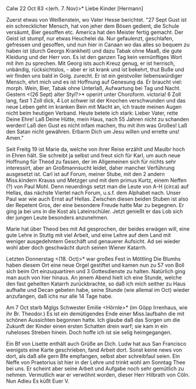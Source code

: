  Calw 22 Oct 83
 <(erh. 7. Nov)>*
Liebe Kinder [Hermann]

Zuerst etwas von Weißenstein, wo Vater Hesse berichtet. "27 Sept Gust ist ein schrecklicher Mensch, hat von jeher dem Bösen gedient, die Schule versäumt, Bier gesoffen etc. America hat den Meister fertig gemacht. Der Geist ist stumpf, nur etwas Heuchelei da. Nur gefaulenzt, geschlafen, gefressen und gesoffen, und nun hier in Canaan wo das alles so bequem zu haben ist (durch Georgs Krankheit) und dazu Tabak ohne Maaß, die gute Kleidung und der Herr von. Es ist den ganzen Tag kein vernünftiges Wort mit ihm zu sprechen. Mit Georg ists auch Kreuz genug, er ist herrisch, unbändig, rücksichtslos, - aber er ist krank und ist bekehrt, thut Buße und wir finden uns bald in Golg. zurecht. Er ist ein geistvoller liebenswürdiger Mensch, ehrt mich und es ist Hoffnung auf Genesung da. Er braucht viel: morph. Wein, Bier, Tabak ohne Unterlaß, Aufwartung bei Tag und Nacht. Gestern <(26 Sept) alter Styl?>* operirt unter Choroform. victoria! 6 Zoll lang, fast 1 Zoll dick, 4 Lot schwer ist der Knochen verschwunden und das neue Leben geht im kranken Bein mit Macht an, ich traute meinen Augen nicht beim heutigen Verband. Heute betete ich stark: Lieber Vater, rette Deine Ehre! Laß Deine Hütte, mein Haus, nach 55 Jahren nicht zu schanden werden! Laß den Gust es nicht infam machen, thu mit ihm was Großes! Laß den Satan nicht gewähren. Erbarm Dich um Jesu willen und errette uns! Amen."

Seit Freitg 19 ist Marie da, welche von ihrer Reise erzählt und Maulbr hoch in Ehren hält. Sie schreibt ja selbst und freut sich für Karl, um auch neue Hoffnung für Theod zu fassen, der im Allgemeinen sich für nichts sehr interessirt, aber an Großmannsucht leidet, daher mancher Verführung ausgesetzt ist. Carl ist auf Forum, meiner Stube, mit den 2 andern Miss.kindern Krauss und Metzger und mit dem primus Kurtz, einem Neffen (?) von Paul Mohl. Denn neuerdings setzt man die Leute von A-H (circa) auf Hellas, das nächste Viertel nach Forum, u.s.f. dem Alphabet nach. Unser Paul war wie auch Ernst auf Hellas. Zwischen diesen beiden Stuben ist also der Repetent Gros, der eine besondere Freude hatte Mar zu begegnen. Er ging ja bei uns in die Kost als Lateinschüler. Jetzt genießt er das Lob sich der jungen Leute besonders anzunehmen.

Marie hat über Theod bes mit Ad gesprochen, der beides erwägen will, eine gute Lehre in Stuttg mit viel Arbeit, und eine Lehre auf dem Land mit weniger ausgedehntem Geschäft und genauerer Aufsicht. Ad sei wieder wohl aber doch geschwächt durch seinen Wiener Katarrh.

Letzten Donnerstag <(18. Oct)>* war großes Fest in Möttling Die Blumhs haben diesem Ort eine neue Orgel gestiftet und kamen nun zu 57 von Boll sich beim Ort einzuquartiren und 3 Gottesdienste zu halten. Natürlich ging man auch von hier hinaus. An jenem Abend hielt ich eine Stunde, welche den fast geheilten Katarrh zurückbrachte, so daß ich mich seither zu Haus aufhalte und Decan gebeten habe, seine Stunde (wie allemal im Oct) wieder anzufangen, daß ichs nur alle 14 Tage habe.

Am 7 Oct starb Mglgs Schwester Emilie <Hörnle>* (im Göpp Irrenhaus, wie ihr Br. Theodor.) Es ist ein demütigendes Ende einer Miss.laufbahn die mit schönen Aussichten begonnen hatte. Ich glaube daß das Sorgen um die Zukunft der Kinder einen ersten Schatten drein warf; sie kam in ein ruheloses Streben hinein. Doch hoffe ich ist sie selig heimgegangen.

Ein Bf von Lisette enthält auch Grüße an Dich. Ludw hat aus San Francisco wenigsts eine Karte geschrieben, fand Arbeit dort. Sonst keine news von dort, als daß alle gern Bfe empfangen, selbst aber schreibfaul seien. 
Ein Neffe von Praetorius ist hier in der Lehre und trinkt wohl am Sonntag Thee bei uns. Er scheint aber seine Arbeit und Aufgabe noch sehr gemütlich zu nehmen. Vermutlich war er verwöhnt worden, dieser Herr Hilbrath von Cöln. Nun Adieu
 Es küßt Euer V.
